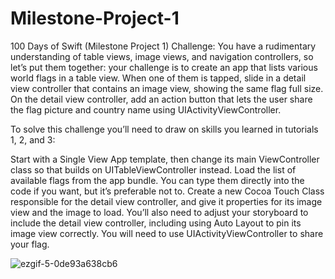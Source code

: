 # Milestone-Project-1
100 Days of Swift (Milestone Project 1)
Challenge:
You have a rudimentary understanding of table views, image views, and navigation controllers, so let’s put them together: your challenge is to create an app 
that lists various world flags in a table view. When one of them is tapped, slide in a detail view controller that contains an image view, showing the same flag 
full size. On the detail view controller, add an action button that lets the user share the flag picture and country name using UIActivityViewController.

To solve this challenge you’ll need to draw on skills you learned in tutorials 1, 2, and 3:

Start with a Single View App template, then change its main ViewController class so that builds on UITableViewController instead.
Load the list of available flags from the app bundle. You can type them directly into the code if you want, but it’s preferable not to.
Create a new Cocoa Touch Class responsible for the detail view controller, and give it properties for its image view and the image to load.
You’ll also need to adjust your storyboard to include the detail view controller, including using Auto Layout to pin its image view correctly.
You will need to use UIActivityViewController to share your flag.

![ezgif-5-0de93a638cb6](https://user-images.githubusercontent.com/42749527/99918210-6f36e900-2ce3-11eb-80e7-989bc677c71c.gif)

